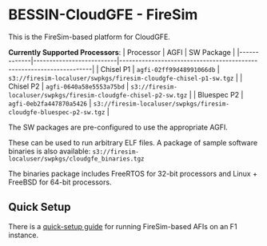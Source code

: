 # BESSIN-CloudGFE - FireSim

This is the FireSim-based platform for CloudGFE.

**Currently Supported Processors**:
| Processor   | AGFI                     | SW Package                                                          |
|-------------|--------------------------|---------------------------------------------------------------------|
| Chisel P1   | `agfi-02ff99d48991066db` | `s3://firesim-localuser/swpkgs/firesim-cloudgfe-chisel-p1-sw.tgz`   |
| Chisel P2   | `agfi-0640a58e5553a75bd` | `s3://firesim-localuser/swpkgs/firesim-cloudgfe-chisel-p2-sw.tgz`   |
| Bluespec P2 | `agfi-0eb2fa447870a5426` | `s3://firesim-localuser/swpkgs/firesim-cloudgfe-bluespec-p2-sw.tgz` |

The SW packages are pre-configured to use the appropriate AGFI. 

These can be used to run arbitrary ELF files. A package of sample software binaries is also available:
`s3://firesim-localuser/swpkgs/cloudgfe_binaries.tgz`

The binaries package includes FreeRTOS for 32-bit processors and Linux + FreeBSD for 64-bit processors.

## Quick Setup

There is a [quick-setup guide](minimal_cloudgfe.md) for running FireSim-based AFIs on an F1 instance.

